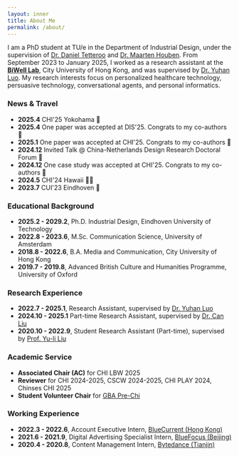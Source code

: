 ```yaml
---
layout: inner
title: About Me
permalink: /about/
---
```

I am a PhD student at TU/e in the Department of Industrial Design, under the supervision of [Dr. Daniel Tetteroo](https://danieltetteroo.nl/) and [Dr. Maarten Houben](https://maartenhouben.be/). From September 2023 to January 2025, I worked as a research assistant at the [**BiWell Lab**](https://yuhanlolo.github.io/me/lab.html), City University of Hong Kong, and was supervised by [Dr. Yuhan Luo](https://yuhanlolo.github.io/me/). My research interests focus on personalized healthcare technology, persuasive technology, conversational agents, and personal informatics.

### News & Travel
+ **2025.4** CHI'25 Yokohama 🌸
+ **2025.4** One paper was accepted at DIS'25. Congrats to my co-authors 🥳
+ **2025.1** One paper was accepted at CHI'25. Congrats to my co-authors 🥳
+ **2024.12** Invited Talk @ China-Netherlands Design Research Doctoral Forum 🙌
+ **2024.12** One case study was accepted at CHI'25. Congrats to my co-authors 🥳
+ **2024.5** CHI'24 Hawaii 🏄‍♀️ 
+ **2023.7** CUI'23 Eindhoven 🌷

### Educational Background
+ **2025.2 - 2029.2**, Ph.D. Industrial Design, Eindhoven University of Technology
+ **2022.8 - 2023.6**, M.Sc. Communication Science, University of Amsterdam
+ **2018.8 - 2022.6**, B.A. Media and Communication, City University of Hong Kong
+ **2019.7 - 2019.8**, Advanced British Culture and Humanities Programme, University of Oxford
 
### Research Experience
+ **2022.7 - 2025.1**, Research Assistant, supervised by [Dr. Yuhan Luo](https://yuhanlolo.github.io/me/) 
+ **2024.10 - 2025.1** Part-time Research Assistant, supervised by [Dr. Can Liu](https://sweb.cityu.edu.hk/canliu/index.html)
+ **2020.10 - 2022.9**, Student Research Assistant (Part-time), supervised by [Prof. Yu-li Liu](https://scholars.cityu.edu.hk/en/persons/yuli-liu(cb5a972e-b906-4c9a-8966-2d04034e50f0).html)

### Academic Service
+ **Associated Chair (AC)** for CHI LBW 2025
+ **Reviewer** for CHI 2024-2025, CSCW 2024-2025, CHI PLAY 2024, Chinses CHI 2025
+ **Student Volunteer Chair** for [GBA Pre-Chi](https://gbahci.com/prechi/)

### Working Experience
+ **2022.3 - 2022.6**, Account Executive Intern, [BlueCurrent (Hong Kong)](https://bluecurrentgroup.com.hk/)
+ **2021.6 - 2021.9**, Digital Advertising Specialist Intern, [BlueFocus (Beijing)](https://en.bluefocus.com/)
+ **2020.4 - 2020.8**, Content Management Intern, [Bytedance (Tianjin)](https://www.bytedance.com/en/)
